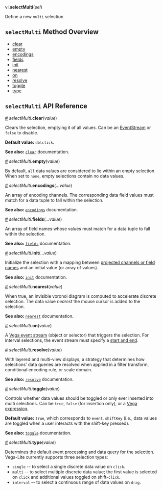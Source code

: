vl.<b>selectMulti</b>(<em>sel</em>)

Define a new <code>multi</code> selection.

## <code>selectMulti</code> Method Overview

* <a href="#clear">clear</a>
* <a href="#empty">empty</a>
* <a href="#encodings">encodings</a>
* <a href="#fields">fields</a>
* <a href="#init">init</a>
* <a href="#nearest">nearest</a>
* <a href="#on">on</a>
* <a href="#resolve">resolve</a>
* <a href="#toggle">toggle</a>
* <a href="#type">type</a>

## <code>selectMulti</code> API Reference

<a id="clear" href="#clear">#</a>
<em>selectMulti</em>.<b>clear</b>(<em>value</em>)

Clears the selection, emptying it of all values. Can be an
[EventStream](https://vega.github.io/vega/docs/event-streams/) or `false` to disable.

__Default value:__ `dblclick`.

__See also:__ [`clear`](https://vega.github.io/vega-lite/docs/clear.html) documentation.

<a id="empty" href="#empty">#</a>
<em>selectMulti</em>.<b>empty</b>(<em>value</em>)

By default, `all` data values are considered to lie within an empty selection.
When set to `none`, empty selections contain no data values.

<a id="encodings" href="#encodings">#</a>
<em>selectMulti</em>.<b>encodings</b>(<em>...value</em>)

An array of encoding channels. The corresponding data field values
must match for a data tuple to fall within the selection.

__See also:__ [`encodings`](https://vega.github.io/vega-lite/docs/project.html) documentation.

<a id="fields" href="#fields">#</a>
<em>selectMulti</em>.<b>fields</b>(<em>...value</em>)

An array of field names whose values must match for a data tuple to
fall within the selection.

__See also:__ [`fields`](https://vega.github.io/vega-lite/docs/project.html) documentation.

<a id="init" href="#init">#</a>
<em>selectMulti</em>.<b>init</b>(<em>...value</em>)

Initialize the selection with a mapping between [projected channels or field names](https://vega.github.io/vega-lite/docs/project.html) and an initial
value (or array of values).

__See also:__ [`init`](https://vega.github.io/vega-lite/docs/init.html) documentation.

<a id="nearest" href="#nearest">#</a>
<em>selectMulti</em>.<b>nearest</b>(<em>value</em>)

When true, an invisible voronoi diagram is computed to accelerate discrete
selection. The data value _nearest_ the mouse cursor is added to the selection.

__See also:__ [`nearest`](https://vega.github.io/vega-lite/docs/nearest.html) documentation.

<a id="on" href="#on">#</a>
<em>selectMulti</em>.<b>on</b>(<em>value</em>)

A [Vega event stream](https://vega.github.io/vega/docs/event-streams/) (object or selector) that triggers the selection.
For interval selections, the event stream must specify a [start and end](https://vega.github.io/vega/docs/event-streams/#between-filters).

<a id="resolve" href="#resolve">#</a>
<em>selectMulti</em>.<b>resolve</b>(<em>value</em>)

With layered and multi-view displays, a strategy that determines how
selections' data queries are resolved when applied in a filter transform,
conditional encoding rule, or scale domain.

__See also:__ [`resolve`](https://vega.github.io/vega-lite/docs/selection-resolve.html) documentation.

<a id="toggle" href="#toggle">#</a>
<em>selectMulti</em>.<b>toggle</b>(<em>value</em>)

Controls whether data values should be toggled or only ever inserted into
multi selections. Can be `true`, `false` (for insertion only), or a
[Vega expression](https://vega.github.io/vega/docs/expressions/).

__Default value:__ `true`, which corresponds to `event.shiftKey` (i.e.,
data values are toggled when a user interacts with the shift-key pressed).

__See also:__ [`toggle`](https://vega.github.io/vega-lite/docs/toggle.html) documentation.

<a id="type" href="#type">#</a>
<em>selectMulti</em>.<b>type</b>(<em>value</em>)

Determines the default event processing and data query for the selection. Vega-Lite currently supports three selection types:

- `single` -- to select a single discrete data value on `click`.
- `multi` -- to select multiple discrete data value; the first value is selected on `click` and additional values toggled on shift-`click`.
- `interval` -- to select a continuous range of data values on `drag`.

